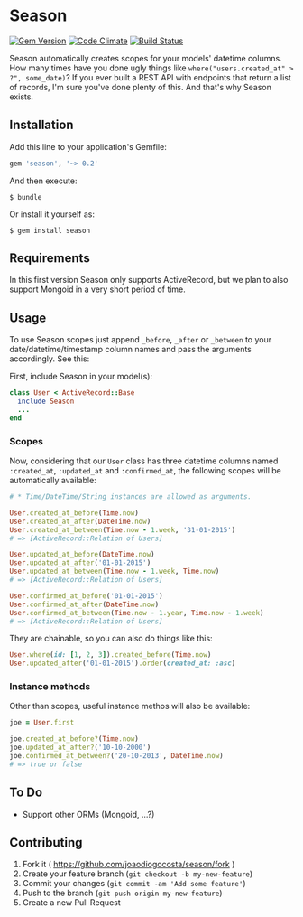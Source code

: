 # Season
[![Gem Version](https://badge.fury.io/rb/season.svg)](http://badge.fury.io/rb/season) [![Code Climate](https://codeclimate.com/github/joaodiogocosta/season/badges/gpa.svg)](https://codeclimate.com/github/joaodiogocosta/season) [![Build Status](https://travis-ci.org/joaodiogocosta/season.svg?branch=master)](https://travis-ci.org/joaodiogocosta/season)

Season automatically creates scopes for your models' datetime columns.
How many times have you done ugly things like `where("users.created_at" > ?", some_date)`? If you ever built a REST API with endpoints that return a list of records, I'm sure you've done plenty of this. And that's why Season exists.

## Installation

Add this line to your application's Gemfile:

```ruby
gem 'season', '~> 0.2'
```

And then execute:

    $ bundle

Or install it yourself as:

    $ gem install season

## Requirements

In this first version Season only supports ActiveRecord, but we plan to also support Mongoid in a very short period of time.

## Usage

To use Season scopes just append `_before`, `_after` or `_between` to your date/datetime/timestamp column names and pass the arguments accordingly. See this:

First, include Season in your model(s):
```ruby
class User < ActiveRecord::Base
  include Season
  ...
end
```

### Scopes

Now, considering that our `User` class has three datetime columns named `:created_at`, `:updated_at` and `:confirmed_at`, the following scopes will be automatically available: 
```ruby
# * Time/DateTime/String instances are allowed as arguments.

User.created_at_before(Time.now)
User.created_at_after(DateTime.now)
User.created_at_between(Time.now - 1.week, '31-01-2015')
# => [ActiveRecord::Relation of Users]

User.updated_at_before(DateTime.now)
User.updated_at_after('01-01-2015')
User.updated_at_between(Time.now - 1.week, Time.now)
# => [ActiveRecord::Relation of Users]

User.confirmed_at_before('01-01-2015')
User.confirmed_at_after(DateTime.now)
User.confirmed_at_between(Time.now - 1.year, Time.now - 1.week)
# => [ActiveRecord::Relation of Users]
```

They are chainable, so you can also do things like this:
```ruby
User.where(id: [1, 2, 3]).created_before(Time.now)
User.updated_after('01-01-2015').order(created_at: :asc)
```

### Instance methods

Other than scopes, useful instance methos will also be available:
```ruby
joe = User.first

joe.created_at_before?(Time.now)
joe.updated_at_after?('10-10-2000')
joe.confirmed_at_between?('20-10-2013', DateTime.now)
# => true or false
```

## To Do

- Support other ORMs (Mongoid, ...?)

## Contributing

1. Fork it ( https://github.com/joaodiogocosta/season/fork )
2. Create your feature branch (`git checkout -b my-new-feature`)
3. Commit your changes (`git commit -am 'Add some feature'`)
4. Push to the branch (`git push origin my-new-feature`)
5. Create a new Pull Request
